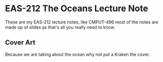 # EAS-212 The Oceans Lecture Note
These are my EAS-212 lecture notes, like CMPUT-496 most of the notes are made up of slides as that's all you really need to know.

## Cover Art
Because we are taking about the ocean why not put a Kraken the cover.

